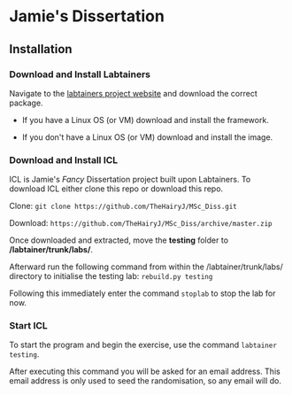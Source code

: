 # Jamie's Dissertation
## Installation 

### Download and Install Labtainers
Navigate to the [labtainers project website](https://my.nps.edu/web/c3o/labtainers) and download the correct package.

 - If you have a Linux OS (or VM) download and install the framework.
   
 - If you don't have a Linux OS (or VM) download and install the image.

###  Download and Install ICL 
ICL is Jamie's *Fancy* Dissertation project built upon Labtainers. To download ICL either clone this repo or download this repo. 

Clone:
`git clone https://github.com/TheHairyJ/MSc_Diss.git`

Download:
`https://github.com/TheHairyJ/MSc_Diss/archive/master.zip`

Once downloaded and extracted, move the **testing** folder to  **/labtainer/trunk/labs/**.

Afterward run the following command from within the /labtainer/trunk/labs/ directory to initialise the testing lab:
`rebuild.py testing`

Following this immediately enter the command `stoplab` to stop the lab for now.

###  Start ICL
To start the program and begin the exercise, use the command `labtainer testing`.

After executing this command you will be asked for an email address. This email address is only used to seed the randomisation, so any email will do.
 


